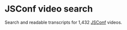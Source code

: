 # JSConf video search

Search and readable transcripts for 1,432 [JSConf](https://www.youtube.com/channel/UCzoVCacndDCfGDf41P-z0iA) videos. 